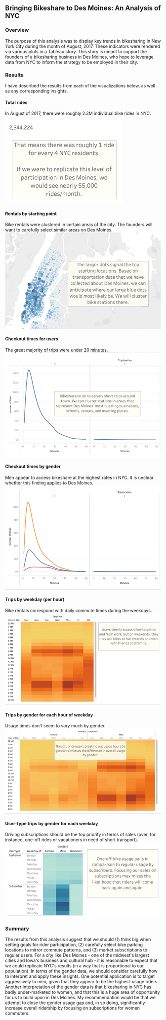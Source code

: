 ## Bringing Bikeshare to Des Moines: An Analysis of NYC

### Overview
The purpose of this analysis was to display key trends in bikesharing in New York City during the month of August, 2017. These indicators were rendered via various plots in a Tableau story. This story is meant to support the founders of a bikesharing business in Des Moines, who hope to leverage data from NYC to inform the strategy to be employed in their city.

### Results
I have described the results from each of the visualizations below, as well as any corresponding insights.

#### Total rides

In August of 2017, there were roughly 2.3M individual bike rides in NYC.

![Total rides](https://github.com/temersonzetina/bikesharing/blob/main/overallrides.png)

#### Rentals by starting point

Bike rentals were clustered in certain areas of the city. The founders will want to carefully select similar areas on Des Moines.
![Rentals by starting point](https://github.com/temersonzetina/bikesharing/blob/main/nychotspots.png)

#### Checkout times for users

The great majority of trips were under 20 minutes.
![Ride duration](https://github.com/temersonzetina/bikesharing/blob/main/rideduration.png)


#### Checkout times by gender

Men appear to access bikeshare at the highest rates in NYC. It is unclear whether this finding applies to Des Moines.
![Ride duration by gender](https://github.com/temersonzetina/bikesharing/blob/main/ridedurationbygender.png)

#### Trips by weekday (per hour)

Bike rentals correspond with daily commute times during the weekdays.
![Usage by weekday](https://github.com/temersonzetina/bikesharing/blob/main/usagebyweekday.png)

#### Trips by gender for each hour of weekday

Usage times don't seem to vary much by gender.
![Usage by weekday for gender](https://github.com/temersonzetina/bikesharing/blob/main/genderusage.png)

#### User-type trips by gender for each weekday

Driving subscriptions should be the top priority in terms of sales (over, for instance, one-off rides or vacationers in need of short transport).
![User-type trips](https://github.com/temersonzetina/bikesharing/blob/main/usertypes.png)

### Summary
The results from this analysis suggest that we should (1) think big when setting goals for rider participation, (2) carefully select bike parking locations to mirror commute patterns, and (3) market subscriptions to regular users. For a city like Des Moines - one of the midwest's largest cities and Iowa's business and cultural hub - it is reasonable to expect that we could replicate NYC's results (in a way that is proportional to our population). In terms of the gender data, we should consider carefully how to interpret and apply these insights. One potential application is to target aggressively to men, given that they appear to be the highest-usage riders. Another interpretation of the gender data is that bikesharing in NYC has badly under-marketed to women, and that this is a huge area of opportunity for us to build upon in Des Moines. My recommendation would be that we attempt to close the gender usage gap and, in so doing, significantly increase overall ridership by focusing on subscriptions for women commuters.
